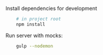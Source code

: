 Install dependencies for development
````sh
    # in project root
    npm install
````
Run server with mocks:
````sh
    gulp --nodemon
````
